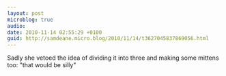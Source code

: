 ```yaml
---
layout: post
microblog: true
audio: 
date: 2010-11-14 02:55:29 +0100
guid: http://samdeane.micro.blog/2010/11/14/t3627045837869056.html
---
```

Sadly she vetoed the idea of dividing it into three and making some mittens too: "that would be silly"
